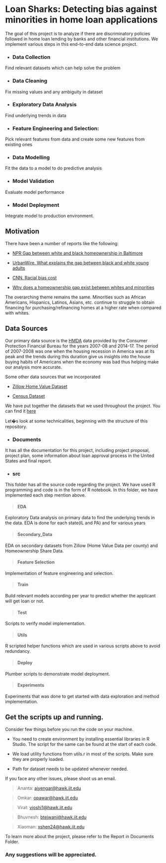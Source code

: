 # Loan Sharks: Detecting bias against minorities in home loan applications #

The goal of this project is to analyze if there are discriminatory policies followed in home loan lending by banks and other financial institutions.
We implement various steps in this end-to-end data science project.

* ### Data Collection
Find relevant datasets which can help solve the problem
* ### Data Cleaning
Fix missing values and any ambiguity in dataset
* ### Exploratory Data Analysis
Find underlying trends in data
* ### Feature Engineering and Selection: 
Pick relevant features from data and create some new features from existing ones
* ### Data Modelling
Fit the data to a model to do predictive analysis
* ### Model Validation
Evaluate model performance
* ### Model Deployment
Integrate model to production environment.

## Motivation

There have been a number of reports like the following:

- [NPR Gap between white and black homeownership in Baltimore](https://www.npr.org/2018/08/07/632497683/in-baltimore-the-gap-between-white-and-black-homeownership-persists)

- [UrbanWire. What explains the gap between black and white young adults](https://www.urban.org/urban-wire/what-explains-homeownership-gap-between-black-and-white-young-adults)

- [CNN. Racial bias cost](https://www.cnn.com/2018/12/06/perspectives/black-home-ownership-undervalued-brookings/index.html)

- [Why does a homeownership gap exist between whites and minorities](https://www.urban.org/urban-wire/what-explains-homeownership-gap-between-black-and-white-young-adults)


The overarching theme remains the same. Minorities such as African Americans, Hispanics, Latinos, Asians, etc. continue to struggle to obtain financing for purchasing/refinancing homes at a higher rate when compared with whites.

## Data Sources
Our primary data source is the [HMDA](https://www.consumerfinance.gov/data-research/hmda/historic-data/) data provided by the Consumer Protection Financial Bureau for the years 2007-08 and 2014-17. The period of 2007-2008 was one when the housing recession in America was at its peak and the trends during this duration give us insights into the house buying habits of Americans when the economy was bad thus helping make our analysis more accurate.

Some other data sources that we incorporated

* [Zillow Home Value Dataset](https://www.zillow.com/research/data/)

* [Census Dataset](https://www.census.gov/data/datasets/2010/dec/summary-file-1.html)

We have put together the datasets that we used throughout the project. You can find it [here](https://drive.google.com/open?id=1Uu54SK0kIauKGvFao5rE0_NqrlMBEHJU)


Let�s look at some technicalities, beginning with the structure of this repository. 

* ### Documents
It has all the documentation for this project, including project proposal, project plan, some information about loan
approval process in the United States and final report.


* ### src
This folder has all the source code regarding the project. We have used R programming and code is in the form of R notebook.
In this folder, we have implemented each step mention above.

> #### EDA
Exploratory Data analysis on primary data to find the underlying trends in the data. EDA is done for each state(IL and PA) and for various years

> #### Secondary_Data
EDA on secondary datasets from Zillow (Home Value Data per county) and Homeownership Share Data.

> #### Feature Selection
Implementation of feature engineering and selection. 

> #### Train
Build relevant models according per year to predict whether the applicant will get loan or not.

> #### Test
Scripts to verify model implementation.

> #### Utils
R scripted helper functions which are used in various scripts above to avoid redundancy.

> #### Deploy
Plumber scripts to demonstrate model deployment.

> #### Experiments
Experiments that was done to get started with data exploration and method implementation. 


## Get the scripts up and running.

Consider few things before you run the code on your machine. 

* You need to create environment by installing essential libraries in R Studio. The script for the same can be found at the start of each code.

* We load utility functions from utils.r in most of the scripts. Make sure they are properly loaded.

* Path for dataset needs to be updated whenever needed.

If you face any other issues, please shoot us an email.

> Ananta: aiyengar@hawk.iit.edu

> Omkar: opawar@hawk.iit.edu

> Virat: vjoshi1@hawk.iit.edu

> Bhuvnesh: btejwani@hawk.iit.edu

> Xiaoman: xshen24@hawk.iit.edu

To learn more about the project, please refer to the Report in Documents Folder. 

### Any suggestions will be appreciated. 
